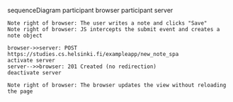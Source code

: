 sequenceDiagram
    participant browser
    participant server

    Note right of browser: The user writes a note and clicks "Save"
    Note right of browser: JS intercepts the submit event and creates a note object

    browser->>server: POST https://studies.cs.helsinki.fi/exampleapp/new_note_spa
    activate server
    server-->>browser: 201 Created (no redirection)
    deactivate server

    Note right of browser: The browser updates the view without reloading the page